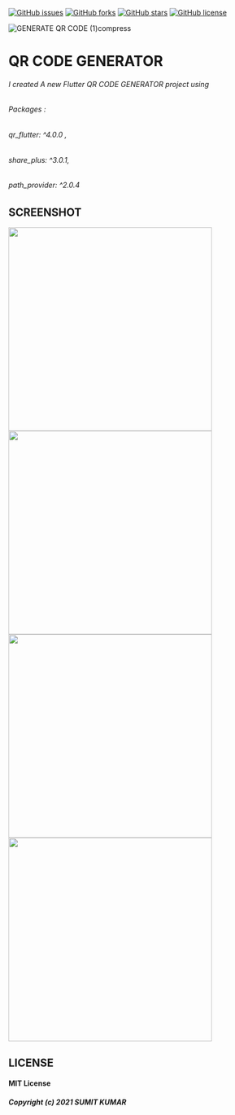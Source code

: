 [![GitHub issues](https://img.shields.io/github/issues/sumitvarun/QRGEN?style=for-the-badge)](https://github.com/sumitvarun/QRGEN/issues)
[![GitHub forks](https://img.shields.io/github/forks/sumitvarun/QRGEN?style=for-the-badge)](https://github.com/sumitvarun/QRGEN/network)
[![GitHub stars](https://img.shields.io/github/stars/sumitvarun/QRGEN?style=for-the-badge)](https://github.com/sumitvarun/QRGEN/stargazers)
[![GitHub license](https://img.shields.io/github/license/sumitvarun/QRGEN?style=for-the-badge)](https://github.com/sumitvarun/QRGEN)

![GENERATE QR CODE (1)compress](https://user-images.githubusercontent.com/52107131/144990593-a7d8e356-2627-4ec2-8e07-efc7d094fafd.jpg)

# QR CODE GENERATOR 

###### I created A new Flutter QR CODE GENERATOR project using 
######  Packages : 
###### qr_flutter: ^4.0.0 ,
###### share_plus: ^3.0.1, 
###### path_provider: ^2.0.4


## SCREENSHOT

<div>
  <img src = "https://user-images.githubusercontent.com/52107131/145667932-128317ef-b5ed-41f3-bb72-f5b2b0d2f045.png" height = '400'>
    <img src = "https://user-images.githubusercontent.com/52107131/145667933-2a935628-020d-4637-8e07-bdbb5299bbfb.png" height = '400'>
    <img src = "https://user-images.githubusercontent.com/52107131/145667935-47cc9648-48bd-4b2a-9559-35eadef7edf7.png" height = '400'>
    <img src = "https://user-images.githubusercontent.com/52107131/145667936-38797256-3e76-4528-8625-ad31400fa811.png" height = '400'>

</div>

## LICENSE
#### MIT License

##### Copyright (c) 2021 SUMIT KUMAR
